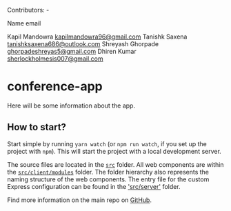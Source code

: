 Contributors: -

Name                     email

Kapil  Mandowra          kapilmandowra96@gmail.com
Tanishk Saxena           tanishksaxena686@outlook.com
Shreyash Ghorpade        ghorpadeshreyas5@gmail.com
Dhiren Kumar             sherlockholmesis007@gmail.com

# conference-app

Here will be some information about the app.

## How to start?

Start simple by running `yarn watch` (or `npm run watch`, if you set up the project with `npm`). This will start the project with a local development server.

The source files are located in the [`src`](./src) folder. All web components are within the [`src/client/modules`](./src/modules) folder. The folder hierarchy also represents the naming structure of the web components. The entry file for the custom Express configuration can be found in the ['src/server'](./src/server) folder.

Find more information on the main repo on [GitHub](https://github.com/muenzpraeger/create-lwc-app).
